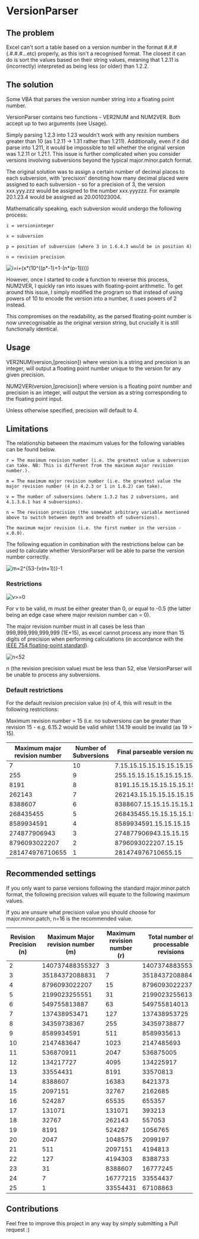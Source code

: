 # VersionParser

## The problem
Excel can't sort a table based on a version number in the format #.#.#(.#.#.#...etc) properly, as this isn't a recognised format. The closest it can do is sort the values based on their string values, meaning that 1.2.11 is (incorrectly) interpreted as being less (or older) than 1.2.2.

## The solution
Some VBA that parses the version number string into a floating point number.

VersionParser contains two functions - VER2NUM and NUM2VER. Both accept up to two arguments (see Usage).

Simply parsing 1.2.3 into 1.23 wouldn't work with any revision numbers greater than 10 (as 1.2.11 -> 1.31 rather than 1.211). Additionally, even if it did parse into 1.211, it would be impossible to tell whether the original version was 1.2.11 or 1.21.1. This issue is further complicated when you consider versions involving subversions beyond the typical major.minor.patch format.

The original solution was to assign a certain number of decimal places to each subversion, with 'precision' denoting how many decimal placed were assigned to each subversion - so for a precision of 3, the version xxx.yyy.zzz would be assigned to the number xxx.yyyzzz. For example 20.1.23.4 would be assigned as 20.001023004.

Mathematically speaking, each subversion would undergo the following process:
```
i = versioninteger

x = subversion

p = position of subversion (where 3 in 1.6.4.3 would be in position 4)

n = revision precision
```
<img src="https://render.githubusercontent.com/render/math?math=i=i%2B(x(10^{(-p)%2B1-(n(p-1))}))&mode=display" title="i=i+(x*(10^((p*-1)+1-(n*(p-1)))))" />

However, once I started to code a function to reverse this process, NUM2VER, I quickly ran into issues with floating-point arithmetic. To get around this issue, I simply modified the program so that instead of using powers of 10 to encode the version into a number, it uses powers of 2 instead. 

This compromises on the readability, as the parsed floating-point number is now unrecognisable as the original version string, but crucially it is still functionally identical.

## Usage

VER2NUM(version,[precision]) where version is a string and precision is an integer, will output a floating point number unique to the version for any given precision.

NUM2VER(version,[precision]) where version is a floating point number and precision is an integer, will output the version as a string corresponding to the floating point input.

Unless otherwise specified, precision will default to 4.

## Limitations
The relationship between the maximum values for the following variables can be found below.
```
r = The maximum revision number (i.e. the greatest value a subversion can take. NB: This is different from the maximum major revision number.).

m = The maximum major revision number (i.e. the greatest value the major revision number (4 in 4.2.3 or 1 in 1.6.2) can take).

v = The number of subversions (where 1.3.2 has 2 subversions, and 4.1.3.6.1 has 4 subversions).

n = The revision precision (the somewhat arbitrary variable mentioned above to switch between depth and breadth of subversions).

The maximum major revision (i.e. the first number in the version - x.0.0).
```
The following equation in combination with the restrictions below can be used to calculate whether VersionParser will be able to parse the version number correctly.

<img src="https://render.githubusercontent.com/render/math?math=m=2^{53-(v(n%2B1))}-1&mode=display" title="m=2^{53-(v(n+1))}-1" />

### Restrictions

<img src="https://render.githubusercontent.com/render/math?math=v\geq0&mode=display" title="v>=0" />

For v to be valid, m must be either greater than 0, or equal to -0.5 (the latter being an edge case where major revision number can = 0).

The major revision number must in all cases be less than 999,999,999,999,999 (1E+15), as excel cannot process any more than 15 digits of precision when performing calculations (in accordance with the [IEEE 754 floating-point standard](https://en.wikipedia.org/wiki/IEEE_754)).

<img src="https://render.githubusercontent.com/render/math?math=n\lt52&mode=display" title="n<52" />

n (the revision precision value) must be less than 52, else VersionParser will be unable to process any subversions.

### Default restrictions

For the default revision precision value (n) of 4, this will result in the following restrictions:

Maximum revision number = 15 (i.e. no subversions can be greater than revision 15 - e.g. 6.15.2 would be valid whilst 1.14.19 would be invalid (as 19 > 15).

Maximum major revision number | Number of Subversions | Final parseable version number
---|---|---
7|10|7.15.15.15.15.15.15.15.15.15.15
255|9|255.15.15.15.15.15.15.15.15.15
8191|8|8191.15.15.15.15.15.15.15.15
262143|7|262143.15.15.15.15.15.15.15
8388607|6|8388607.15.15.15.15.15.15
268435455|5|268435455.15.15.15.15.15
8589934591|4|8589934591.15.15.15.15
274877906943|3|274877906943.15.15.15
8796093022207|2|8796093022207.15.15
281474976710655|1|281474976710655.15

## Recommended settings
If you only want to parse versions following the standard major.minor.patch format, the following precision values will equate to the following maximum values.

If you are unsure what precision value you should choose for major.minor.patch, n=16 is the recommended value.

Revision Precision (n) | Maximum Major revision number (m) | Maximum revision number (r) | Total number of processable revisions | Final parseable version number
---|---|---|---|---
2|140737488355327|3|140737488355333|140737488355327.3.3
3|35184372088831|7|35184372088845|35184372088831.7.7
4|8796093022207|15|8796093022237|8796093022207.15.15
5|2199023255551|31|2199023255613|2199023255551.31.31
6|549755813887|63|549755814013|549755813887.63.63
7|137438953471|127|137438953725|137438953471.127.127
8|34359738367|255|34359738877|34359738367.255.255
9|8589934591|511|8589935613|8589934591.511.511
10|2147483647|1023|2147485693|2147483647.1023.1023
11|536870911|2047|536875005|536870911.2047.2047
12|134217727|4095|134225917|134217727.4095.4095
13|33554431|8191|33570813|33554431.8191.8191
14|8388607|16383|8421373|8388607.16383.16383
15|2097151|32767|2162685|2097151.32767.32767
16|524287|65535|655357|524287.65535.65535
17|131071|131071|393213|131071.131071.131071
18|32767|262143|557053|32767.262143.262143
19|8191|524287|1056765|8191.524287.524287
20|2047|1048575|2099197|2047.1048575.1048575
21|511|2097151|4194813|511.2097151.2097151
22|127|4194303|8388733|127.4194303.4194303
23|31|8388607|16777245|31.8388607.8388607
24|7|16777215|33554437|7.16777215.16777215
25|1|33554431|67108863|1.33554431.33554431

## Contributions
Feel free to improve this project in any way by simply submitting a Pull request :) 
